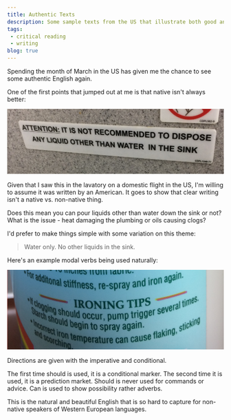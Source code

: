 ```yaml
---
title: Authentic Texts
description: Some sample texts from the US that illustrate both good and bad writing
tags:
 - critical reading
 - writing
blog: true
---
```


Spending the month of March in the US has given me the chance to see some authentic English again.

One of the first points that jumped out at me is that native isn't always better:

![It is not recommended to dispose any liquid other than water in the sink](/files/images/img001-sink-instructions.jpg "Sink Instructions")

Given that I saw this in the lavatory on a domestic flight in the US, I'm willing to assume it was written by an American. It goes to show that clear writing isn't a native vs. non-native thing.

Does this mean you can pour liquids other than water down the sink or not? What is the issue - heat damaging the plumbing or oils causing clogs?

I'd prefer to make things simple with some variation on this theme:
>Water only. No other liquids in the sink.

Here's an example modal verbs being used naturally:

![If clogging should occur...Starch should begin to spray](/files/images/img002-starch-label.jpg "Starch Instructions")

Directions are given with the imperative and conditional.

The first time should is used, it is a conditional marker. The second time it is used, it is a prediction market. Should is never used for commands or advice. Can is used to show possibility rather adverbs.

This is the natural and beautiful English that is so hard to capture for non-native speakers of Western European languages.
